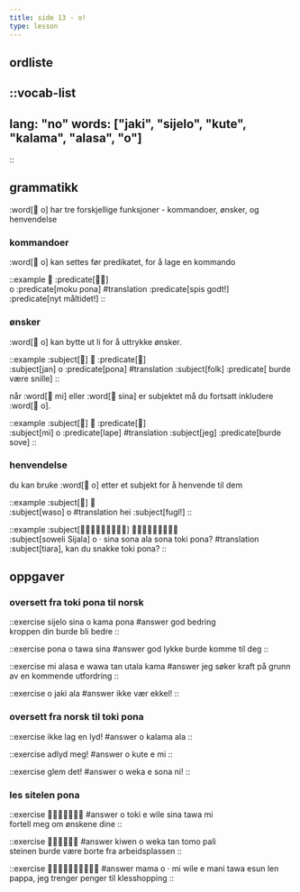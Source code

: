 ```yaml
---
title: side 13 - o! 
type: lesson
---
```

## ordliste
::vocab-list
---
lang: "no"
words: ["jaki", "sijelo", "kute", "kalama", "alasa", "o"]
---
::

## grammatikk
:word[󱥄 o] har tre forskjellige funksjoner - kommandoer, ønsker, og henvendelse 

### kommandoer
:word[󱥄 o] kan settes før predikatet, for å lage en kommando

::example
󱥄 :predicate[󱤶󱥔] \
o :predicate[moku pona]
#translation
:predicate[spis godt!] <br>
:predicate[nyt måltidet!]
::

### ønsker

:word[󱥄 o] kan bytte ut li for å uttrykke ønsker.

::example
:subject[󱤑] 󱥄 :predicate[󱥔] \
:subject[jan] o :predicate[pona]
#translation
:subject[folk] :predicate[ burde være snille]
::

når :word[󱤴 mi] eller :word[󱥞 sina] er subjektet må du fortsatt inkludere :word[󱥄 o]. 

::example
:subject[󱤴] 󱥄 :predicate[󱤢] \
:subject[mi] o :predicate[lape]
#translation
:subject[jeg] :predicate[burde sove]
::

### henvendelse
du kan bruke :word[󱥄 o] etter et subjekt for å henvende til dem

::example
:subject[󱥴] 󱥄 \
:subject[waso] o
#translation
hei :subject[fugl!]
::

::example
:subject[󱥢󱦐󱥦󱤌󱤑󱤄󱤧󱤂󱦑] 󱥄󱦜󱥞󱥡󱤂󱥡󱥬󱦖󱥔 \
:subject[soweli Sijala] o · sina sona ala sona toki pona?
#translation
:subject[tiara], kan du snakke toki pona?
::

## oppgaver
### oversett fra toki pona til norsk 
::exercise
sijelo sina o kama pona
#answer
god bedring \
kroppen din burde bli bedre
::

::exercise
pona o tawa sina
#answer
god lykke burde komme til deg
::

::exercise
mi alasa e wawa tan utala kama
#answer
jeg søker kraft på grunn av en kommende utfordring
::

::exercise
o jaki ala
#answer
ikke vær ekkel!
::

### oversett fra norsk til toki pona
::exercise
ikke lag en lyd!
#answer
o kalama ala
::

::exercise
adlyd meg!
#answer
o kute e mi
::

::exercise
glem det!
#answer
o weka e sona ni!
::

### les sitelen pona
::exercise
󱥄󱥬󱤉󱥷󱥞󱥩󱤴
#answer
o toki e wile sina tawa mi \
fortell meg om ønskene dine
::

::exercise
󱤛󱥄󱥶󱥧󱥭󱥉
#answer
kiwen o weka tan tomo pali \
steinen burde være borte fra arbeidsplassen
::

::exercise
󱤱󱥄󱦜󱤴󱥷󱤉󱤲󱥩󱤋󱤥
#answer
mama o · mi wile e mani tawa esun len \
pappa, jeg trenger penger til klesshopping
::